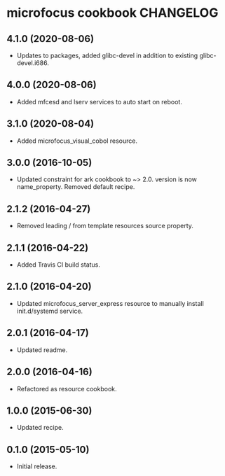 microfocus cookbook CHANGELOG
=============================
4.1.0 (2020-08-06)
------------------
- Updates to packages, added glibc-devel in addition to existing glibc-devel.i686.

4.0.0 (2020-08-06)
------------------
- Added mfcesd and lserv services to auto start on reboot.

3.1.0 (2020-08-04)
------------------
- Added microfocus_visual_cobol resource.

3.0.0 (2016-10-05)
------------------
- Updated constraint for ark cookbook to ~> 2.0. version is now name_property. Removed default recipe.

2.1.2 (2016-04-27)
------------------
- Removed leading / from template resources source property.

2.1.1 (2016-04-22)
------------------
- Added Travis CI build status.

2.1.0 (2016-04-20)
------------------
- Updated microfocus_server_express resource to manually install init.d/systemd service.

2.0.1 (2016-04-17)
------------------
- Updated readme.

2.0.0 (2016-04-16)
------------------
- Refactored as resource cookbook.

1.0.0 (2015-06-30)
------------------
- Updated recipe.

0.1.0 (2015-05-10)
------------------
- Initial release.
